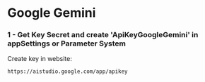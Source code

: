 # Google Gemini

### 1 - Get Key Secret and create 'ApiKeyGoogleGemini' in appSettings or Parameter System

Create key in website:

```
https://aistudio.google.com/app/apikey
```